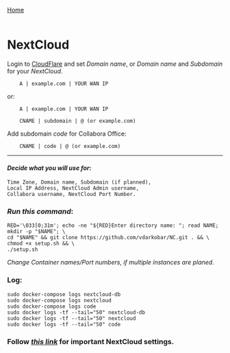 <p align="left">
  <a href="https://github.com/vdarkobar/npm">Home</a>
  <br><br>
</p> 
  
# NextCloud 
  
Login to <a href="https://dash.cloudflare.com/">CloudFlare</a> and set *Domain name*, or *Domain name* and *Subdomain* for your *NextCloud*.
```
    A | example.com | YOUR WAN IP
```
or:
```
    A | example.com | YOUR WAN IP
```
```
    CNAME | subdomain | @ (or example.com)
```
Add subdomain *code* for Collabora Office:
```
    CNAME | code | @ (or example.com)
```
---
  
#### *Decide what you will use for*:
```
Time Zone, Domain name, Subdomain (if planned),
Local IP Address, NextCloud Admin username,
Collabora username, NextCloud Port Number.
```
  
### *Run this command*:
```
RED='\033[0;31m'; echo -ne "${RED}Enter directory name: "; read NAME; mkdir -p "$NAME"; \
cd "$NAME" && git clone https://github.com/vdarkobar/NC.git . && \
chmod +x setup.sh && \
./setup.sh
```
  
*Change Container names/Port numbers, if multiple instances are planed.*
  
### Log:
```
sudo docker-compose logs nextcloud-db
sudo docker-compose logs nextcloud
sudo docker-compose logs code
sudo docker logs -tf --tail="50" nextcloud-db
sudo docker logs -tf --tail="50" nextcloud
sudo docker logs -tf --tail="50" code
``` 
  
### Follow <i><a href="https://github.com/vdarkobar/shared/blob/main/NextCloud.md#edit-configphp-file">this link</a></i> for important NextCloud settings.  
  
